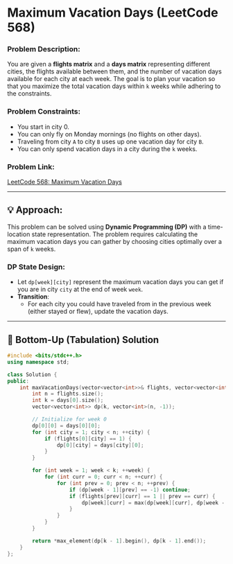 # Maximum Vacation Days (LeetCode 568)

### Problem Description:
You are given a **flights matrix** and a **days matrix** representing different cities, the flights available between them, and the number of vacation days available for each city at each week. The goal is to plan your vacation so that you maximize the total vacation days within `k` weeks while adhering to the constraints.

### Problem Constraints:
- You start in city 0.
- You can only fly on Monday mornings (no flights on other days).
- Traveling from city `A` to city `B` uses up one vacation day for city `B`.
- You can only spend vacation days in a city during the `k` weeks.

### Problem Link:
[LeetCode 568: Maximum Vacation Days](https://leetcode.com/problems/maximum-vacation-days/)

---

## 💡 Approach:

This problem can be solved using **Dynamic Programming (DP)** with a time-location state representation. The problem requires calculating the maximum vacation days you can gather by choosing cities optimally over a span of `k` weeks.

### DP State Design:
- Let `dp[week][city]` represent the maximum vacation days you can get if you are in city `city` at the end of week `week`.
- **Transition**:
  - For each city you could have traveled from in the previous week (either stayed or flew), update the vacation days.
  
---

## 🔄 Bottom-Up (Tabulation) Solution

```cpp
#include <bits/stdc++.h>
using namespace std;

class Solution {
public:
    int maxVacationDays(vector<vector<int>>& flights, vector<vector<int>>& days) {
        int n = flights.size();
        int k = days[0].size();
        vector<vector<int>> dp(k, vector<int>(n, -1));

        // Initialize for week 0
        dp[0][0] = days[0][0];
        for (int city = 1; city < n; ++city) {
            if (flights[0][city] == 1) {
                dp[0][city] = days[city][0];
            }
        }

        for (int week = 1; week < k; ++week) {
            for (int curr = 0; curr < n; ++curr) {
                for (int prev = 0; prev < n; ++prev) {
                    if (dp[week - 1][prev] == -1) continue;
                    if (flights[prev][curr] == 1 || prev == curr) {
                        dp[week][curr] = max(dp[week][curr], dp[week - 1][prev] + days[curr][week]);
                    }
                }
            }
        }

        return *max_element(dp[k - 1].begin(), dp[k - 1].end());
    }
};
